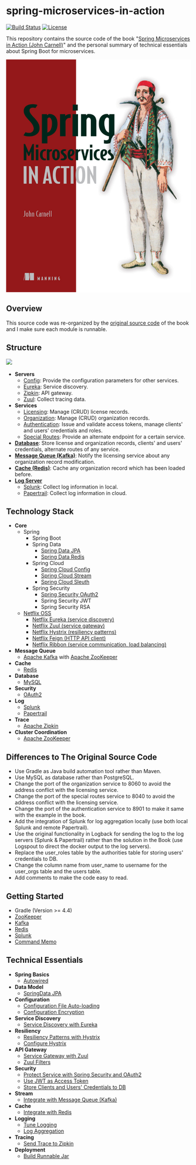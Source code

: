 # spring-microservices-in-action

[![Build Status](https://travis-ci.org/wuyichen24/spring-microservices-in-action.svg?branch=master)](https://travis-ci.org/wuyichen24/spring-microservices-in-action)
[![License](https://img.shields.io/badge/License-Apache%202.0-green.svg)](https://opensource.org/licenses/Apache-2.0) 

This repository contains the source code of the book "[Spring Microservices in Action (John Carnell)](https://www.manning.com/books/spring-microservices-in-action)" and the personal summary of technical essentials about Spring Boot for microservices.

![](readme/pics/Carnell-Spring-HI.png)

## Overview
This source code was re-organized by the [original source code](https://www.manning.com/downloads/1578) of the book and I make sure each module is runnable.

## Structure
![](https://github.com/wuyichen24/spring-microservices-in-action/blob/master/readme/pics/whole_structure/whole_structure.png)

- **Servers**
   - [Config](https://github.com/wuyichen24/spring-microservices-in-action/wiki/Config-Server): Provide the configuration parameters for other services.
   - [Eureka](https://github.com/wuyichen24/spring-microservices-in-action/wiki/Eureka-Server): Service discovery.
   - [Zipkin](https://github.com/wuyichen24/spring-microservices-in-action/wiki/Zipkin-Server): API gateway.
   - [Zuul](https://github.com/wuyichen24/spring-microservices-in-action/wiki/Zuul-Server): Collect tracing data.
- **Services**
   - [Licensing](https://github.com/wuyichen24/spring-microservices-in-action/wiki/Licensing-Service): Manage (CRUD) license records.
   - [Organization](https://github.com/wuyichen24/spring-microservices-in-action/wiki/Organization-Service): Manage (CRUD) organization records.
   - [Authentication](https://github.com/wuyichen24/spring-microservices-in-action/wiki/Authentication-Service): Issue and validate access tokens, manage clients' and users' credentials and roles.
   - [Special Routes](https://github.com/wuyichen24/spring-microservices-in-action/wiki/Special-Routes-Service): Provide an alternate endpoint for a certain service.
- [**Database**](https://github.com/wuyichen24/spring-microservices-in-action/wiki/Database): Store license and organization records, clients' and users' credentials, alternate routes of any service.
- [**Message Queue (Kafka)**](https://github.com/wuyichen24/spring-microservices-in-action/wiki/Message-Queue): Notify the licensing service about any organization record modification.
- [**Cache (Redis)**](https://github.com/wuyichen24/spring-microservices-in-action/wiki/Cache): Cache any organization record which has been loaded before.
- [**Log Server**]()
   - [Splunk](https://github.com/wuyichen24/spring-microservices-in-action/wiki/Splunk-Server): Collect log information in local.
   - [Papertrail](): Collect log information in cloud.

## Technology Stack
- **Core**
   - Spring
      - Spring Boot
      - Spring Data
         - [Spring Data JPA](https://spring.io/projects/spring-data-jpa)
         - [Spring Data Redis](https://spring.io/projects/spring-data-redis)
      - Spring Cloud
         - [Spring Cloud Config](https://spring.io/projects/spring-cloud-config)
         - [Spring Cloud Stream](https://spring.io/projects/spring-cloud-stream)
         - [Spring Cloud Sleuth](https://spring.io/projects/spring-cloud-sleuth)
      - Spring Security
         - [Spring Security OAuth2](https://projects.spring.io/spring-security-oauth/docs/oauth2.html)
         - Spring Security JWT
         - Spring Security RSA
   - [Netflix OSS](https://netflix.github.io/)
      - [Netflix Eureka (service discovery)](https://github.com/Netflix/eureka)
      - [Netflix Zuul (service gateway)](https://github.com/Netflix/zuul)
      - [Netflix Hystrix (resiliency patterns)](https://github.com/Netflix/hystrix)
      - [Netflix Feign (HTTP API client)](https://github.com/OpenFeign/feign)
      - [Netflix Ribbon (service communication, load balancing)](https://github.com/Netflix/ribbon)
- **Message Queue**
   - [Apache Kafka](https://kafka.apache.org/) with [Apache ZooKeeper](https://zookeeper.apache.org/)
- **Cache**
   - [Redis](https://redis.io/)
- **Database**
   - [MySQL](https://www.mysql.com/)
- **Security**
   - [OAuth2](https://oauth.net/2/)
- **Log**
   - [Splunk](https://www.splunk.com/)
   - [Papertrail](https://papertrailapp.com/)
- **Trace**
   - [Apache Zipkin](https://zipkin.apache.org/)
- **Cluster Coordination**
   - [Apache ZooKeeper](https://zookeeper.apache.org/)

## Differences to The Original Source Code
- Use Gradle as Java build automation tool rather than Maven.
- Use MySQL as database rather than PostgreSQL.
- Change the port of the organization service to 8060 to avoid the address conflict with the licensing service.
- Change the port of the special routes service to 8040 to avoid the address conflict with the licensing service.
- Change the port of the authentication service to 8901 to make it same with the example in the book.
- Add the integration of Splunk for log aggregation locally (use both local Splunk and remote Papertrail).
- Use the original functionality in Logback for sending the log to the log servers (Splunk & Papertrail) rather than the solution in the Book (use Logspout to direct the docker output to the log servers).
- Replace the user_roles table by the authorities table for storing users' credentials to DB.
- Change the column name from user_name to username for the user_orgs table and the users table.
- Add comments to make the code easy to read.

## Getting Started
- Gradle (Version >= 4.4)
- [ZooKeeper](https://github.com/wuyichen24/spring-microservices-in-action/wiki/Getting-Started#install-apache-zookeeper)
- [Kafka](https://github.com/wuyichen24/spring-microservices-in-action/wiki/Getting-Started#install-apache-kafka)
- [Redis](https://github.com/wuyichen24/spring-microservices-in-action/wiki/Getting-Started#install-redis)
- [Splunk](https://github.com/wuyichen24/spring-microservices-in-action/wiki/Splunk)
- [Command Memo](https://github.com/wuyichen24/spring-microservices-in-action/wiki/Command-Memo)

## Technical Essentials
- **Spring Basics**
   - [Autowired](https://github.com/wuyichen24/spring-microservices-in-action/wiki/Autowired)
- **Data Model**
   - [SpringData JPA](https://github.com/wuyichen24/spring-microservices-in-action/wiki/SpringData-JPA)
- **Configuration**
   - [Configuration File Auto-loading](https://github.com/wuyichen24/spring-microservices-in-action/wiki/Configuration-File-Auto-loading)
   - [Configuration Encryption](https://github.com/wuyichen24/spring-microservices-in-action/wiki/Configuration-Encryption)
- **Service Discovery**
   - [Service Discovery with Eureka](https://github.com/wuyichen24/spring-microservices-in-action/wiki/Service-Discovery-with-Eureka)
- **Resiliency**
   - [Resiliency Patterns with Hystrix](https://github.com/wuyichen24/spring-microservices-in-action/wiki/Resiliency-Patterns-with-Hystrix)
   - [Configure Hystrix](https://github.com/wuyichen24/spring-microservices-in-action/wiki/Configure-Hystrix)
- **API Gateway**
   - [Service Gateway with Zuul](https://github.com/wuyichen24/spring-microservices-in-action/wiki/Service-Gateway-with-Zuul)
   - [Zuul Filters](https://github.com/wuyichen24/spring-microservices-in-action/wiki/Zuul-Filters)
- **Security**
   - [Protect Service with Spring Security and OAuth2](https://github.com/wuyichen24/spring-microservices-in-action/wiki/Protect-Service-with-Spring-Security-and-OAuth2)
   - [Use JWT as Access Token](https://github.com/wuyichen24/spring-microservices-in-action/wiki/Use-JWT-as-Access-Token)
   - [Store Clients and Users' Credentials to DB](https://github.com/wuyichen24/spring-microservices-in-action/wiki/Store-Clients-and-Users'-Credentials-to-DB)
- **Stream**
   - [Integrate with Message Queue (Kafka)](https://github.com/wuyichen24/spring-microservices-in-action/wiki/Integrate-with-Message-Queue-(Kafka))
- **Cache**
   - [Integrate with Redis](https://github.com/wuyichen24/spring-microservices-in-action/wiki/Integrate-with-Redis)
- **Logging**
   - [Tune Logging](https://github.com/wuyichen24/spring-microservices-in-action/wiki/Tune-Logging)
   - [Log Aggregation](https://github.com/wuyichen24/spring-microservices-in-action/wiki/Log-Aggregation)
- **Tracing**
   - [Send Trace to Zipkin](https://github.com/wuyichen24/spring-microservices-in-action/wiki/Send-Trace-to-Zipkin)
- **Deployment**
   - [Build Runnable Jar](https://github.com/wuyichen24/spring-microservices-in-action/wiki/Build-Runnable-Jar)
